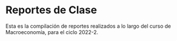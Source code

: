# Reportes de Clase
Esta es la compilación de reportes realizados a lo largo del curso de Macroeconomía, para el ciclo 2022-2.
